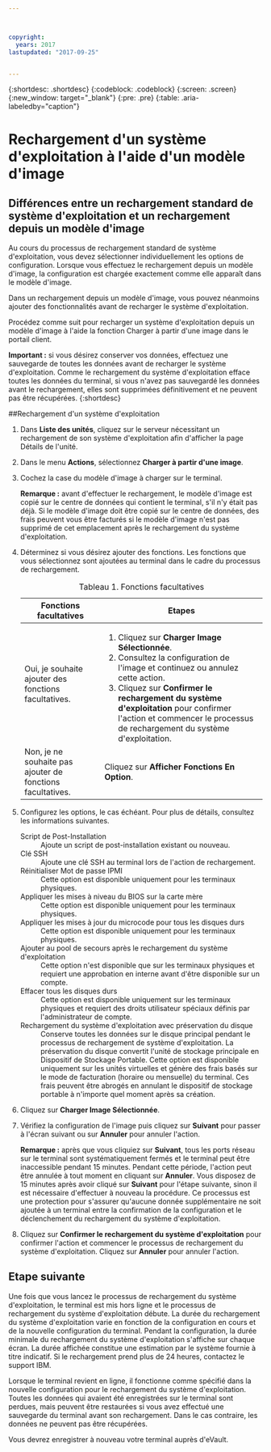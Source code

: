 ```yaml
---



copyright:
  years: 2017
lastupdated: "2017-09-25"


---
```


{:shortdesc: .shortdesc}
{:codeblock: .codeblock}
{:screen: .screen}
{:new_window: target="_blank"}
{:pre: .pre}
{:table: .aria-labeledby="caption"}

# Rechargement d'un système d'exploitation à l'aide d'un modèle d'image

## Différences entre un rechargement standard de système d'exploitation et un rechargement depuis un modèle d'image
Au cours du processus de rechargement standard de système d'exploitation, vous devez sélectionner individuellement les options de configuration. Lorsque vous effectuez le rechargement depuis un modèle d'image, la configuration est chargée exactement comme elle apparaît dans le modèle d'image. 

Dans un rechargement depuis un modèle d'image, vous pouvez néanmoins ajouter des fonctionnalités avant de recharger le système d'exploitation.

Procédez comme suit pour recharger un système d'exploitation depuis un modèle d'image à l'aide la fonction Charger à partir d'une image dans le portail client.

**Important :** si vous désirez conserver vos données, effectuez une sauvegarde de toutes les données avant de recharger le système d'exploitation. Comme le rechargement du système d'exploitation efface toutes les données du terminal, si vous n'avez pas sauvegardé les données avant le rechargement, elles sont supprimées définitivement et ne peuvent pas être récupérées.
{:shortdesc}

##Rechargement d'un système d'exploitation
1. Dans **Liste des unités**, cliquez sur le serveur nécessitant un rechargement de son système d'exploitation afin d'afficher la page Détails de l'unité.
2. Dans le menu **Actions**, sélectionnez **Charger à partir d'une image**.
3. Cochez la case du modèle d'image à charger sur le terminal.

   **Remarque :** avant d'effectuer le rechargement, le modèle d'image est copié sur le centre de données qui contient le terminal, s'il n'y était pas déjà. Si le modèle d'image doit être copié sur le centre de données, des frais peuvent vous être facturés si le modèle d'image n'est pas supprimé de cet emplacement après le rechargement du système d'exploitation.
  
4. Déterminez si vous désirez ajouter des fonctions. Les fonctions que vous sélectionnez sont ajoutées au terminal dans le cadre du processus de rechargement.
   
   <table>
   <CAPTION>Tableau 1. Fonctions facultatives</CAPTION>
   <THEAD>
   <TR>
   <th>Fonctions facultatives</th>
   <th>Etapes</th>
   </TR>
   </THEAD>
   <TBODY>
   <tr>
   </tr>
   <tr>
   <td>Oui, je souhaite ajouter des fonctions facultatives.</td>
   <td>
   <ol>
   <li>Cliquez sur <b>Charger Image Sélectionnée</b>.</li>
   <li>Consultez la configuration de l'image et continuez ou annulez cette action.</li>
   <li>Cliquez sur <b>Confirmer le rechargement du système d'exploitation</b> pour confirmer l'action et commencer le processus de rechargement du système d'exploitation.</li>
   </ol>
   </td>
   </tr>
   <tr>
   <td>Non, je ne souhaite pas ajouter de fonctions facultatives.</td>
   <td>Cliquez sur <b>Afficher Fonctions En Option</b>.</td>
   </tr>
   </TBODY>
   </table>

5. Configurez les options, le cas échéant. Pour plus de détails, consultez les informations suivantes.
   
   <dl>
   <dt>Script de Post-Installation</dt>
   <dd>Ajoute un script de post-installation existant ou nouveau.</dd>
   <dt>Clé SSH</dt>
   <dd>Ajoute une clé SSH au terminal lors de l'action de rechargement. </dd>
   <dt>Réinitialiser Mot de passe IPMI</dt>
   <dd> Cette option est disponible uniquement pour les terminaux physiques. </dd>
   <dt>Appliquer les mises à niveau du BIOS sur la carte mère</dt>
   <dd>Cette option est disponible uniquement pour les terminaux physiques. </dd>
   <dt>Appliquer les mises à jour du microcode pour tous les disques durs</dt>
   <dd>Cette option est disponible uniquement pour les terminaux physiques.</dd>
   <dt>Ajouter au pool de secours après le rechargement du système d'exploitation</dt>
   <dd>Cette option n'est disponible que sur les terminaux physiques et requiert une approbation en interne avant d'être disponible sur un compte.</dd>
   <dt>Effacer tous les disques durs</dt>
   <dd> Cette option est disponible uniquement sur les terminaux physiques et requiert des droits utilisateur spéciaux définis par l'administrateur de compte.</dd>
   <dt>Rechargement du système d'exploitation avec préservation du disque</dt>
   <dd>Conserve toutes les données sur le disque principal pendant le processus de rechargement de système d'exploitation. La préservation du disque convertit l'unité de stockage principale en Dispositif de Stockage Portable. Cette option est disponible uniquement sur les unités virtuelles et génère des frais basés sur le mode de facturation (horaire ou mensuelle) du terminal. Ces frais peuvent être abrogés en annulant le dispositif de stockage portable à n'importe quel moment après sa création.</dd>
   </dl>

6. Cliquez sur **Charger Image Sélectionnée**.

7. Vérifiez la configuration de l'image puis cliquez sur **Suivant** pour passer à l'écran suivant ou sur **Annuler** pour annuler l'action.

   **Remarque :** après que vous cliquiez sur **Suivant**, tous les ports réseau sur le terminal sont systématiquement fermés et le terminal peut être inaccessible pendant 15 minutes. Pendant cette période, l'action peut être annulée à tout moment en cliquant sur **Annuler**. Vous disposez de 15 minutes après avoir cliqué sur **Suivant** pour l'étape suivante, sinon il est nécessaire d'effectuer à nouveau la procédure. Ce processus est une protection pour s'assurer qu'aucune donnée supplémentaire ne soit ajoutée à un terminal entre la confirmation de la configuration et le déclenchement du rechargement du système d'exploitation.

8. Cliquez sur **Confirmer le rechargement du système d'exploitation** pour confirmer l'action et commencer le processus de rechargement du système d'exploitation. Cliquez sur **Annuler** pour annuler l'action.


## Etape suivante
Une fois que vous lancez le processus de rechargement du système d'exploitation, le terminal est mis hors ligne et le processus de rechargement du système d'exploitation débute.
La durée du rechargement du système d'exploitation varie en fonction de la configuration en cours et de la nouvelle configuration du terminal.
Pendant la configuration, la durée minimale du rechargement du système d'exploitation s'affiche sur chaque écran.
La durée affichée constitue une estimation par le système fournie à titre indicatif. Si le rechargement prend plus de 24 heures, contactez le support IBM.

Lorsque le terminal revient en ligne, il fonctionne comme spécifié dans la nouvelle configuration pour le rechargement du système d'exploitation. Toutes les données qui avaient été enregistrées sur le terminal sont perdues, mais peuvent être restaurées si vous avez effectué une sauvegarde du terminal avant son rechargement. Dans le cas contraire, les données ne peuvent pas être récupérées. 

Vous devrez enregistrer à nouveau votre terminal auprès d'eVault. <!--using the folliwng link: ![External link icon](../icons/launch-glyph.svg "External link icon")](https://knowledgelayer.softlayer.com/procedure/how-do-i-re-register-evault){: new_window}.-->

